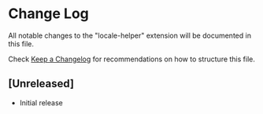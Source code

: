 # Change Log

All notable changes to the "locale-helper" extension will be documented in this file.

Check [Keep a Changelog](http://keepachangelog.com/) for recommendations on how to structure this file.

## [Unreleased]

- Initial release